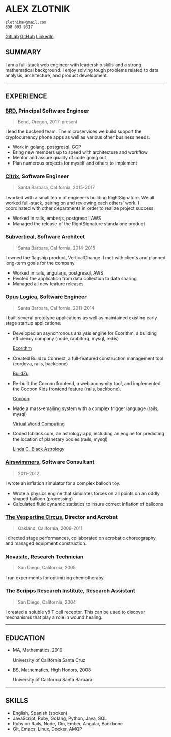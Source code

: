 ALEX ZLOTNIK
============

    zlotnika@gmail.com
    858 603 9317

[GitLab](https://gitlab.com/zlotnika 'my GitLab profile')
[GitHub](https://github.com/zlotnika 'my GitHub profile')
[LinkedIn](http://www.linkedin.com/in/zlotnika 'my LinkedIn profile')


SUMMARY
-------

I am a full-stack web engineer with leadership skills and a strong mathematical background. I enjoy solving tough problems related to data analysis, architecture, and product development.


---

EXPERIENCE
----------

### [BRD](https://brd.com 'banking reinvented and distributed'), Principal Software Engineer

> Bend, Oregon, 2017-present

I lead the backend team. The microservices we build support the cryptocurrency phone apps as well as various other business needs.

- Work in golang, postgresql, GCP
- Bring new members up to speed with architecture and workflow
- Mentor and assure quality of code going out
- Plan numerous projects for myself and others to implement


### [Citrix](http://rightsignature.com/ 'online document signing'), Software Engineer

> Santa Barbara, California, 2015-2017

I worked with a small team of engineers building RightSignature. We all worked full-stack, pairing on and reviewing each others' work. I coordinated with other departments in order to realize project success.

- Worked in rails, emberjs, postgresql, AWS
- Managed the release of the RightSignature standalone product


### [Subvertical](https://verticalchange.com/ 'simple data systems for the social sector'), Software Architect

> Santa Barbara, California, 2014-2015

I owned the flagship product, VerticalChange. I met with clients and planned long-term goals for the company.

- Worked in rails, angularjs, postgresql, AWS
- Pivoted the application from data collection to data sharing
- Managed all new feature releases


### [Opus Logica](http://www.opuslogica.com/ 'a venture technology company'), Software Engineer

> Santa Barbara, California, 2011-2014

I built several prototype applications as well as maintained existing early-stage startup applications.

- Developed an asynchronous analysis engine for Ecorithm, a building efficiency company (node, rabbitmq, mysql, redis)

    [Ecorithm](http://ecorithm.com/)

- Created Buildzu Connect, a full-featured construction management tool (cordova, rails, backbone)

    [BuildZu](http://buildzu.com/)

- Re-built the Cocoon frontend, a web anonymity tool, and implemented the Cocoon Kids frontend feature (rails, backbone).

    [Cocoon](https://getcocoon.com/)

- Made a mass-emailing system with a complex trigger language (rails, mysql)

    [Virtual World Computing](http://virtualworldcomputing.com/)

- Coded lcblack.com, an astrology app, including an engine for predicting the location of planetary bodies (rails, mysql)

    [Linda C. Black Astrology](http://lcblack.com/)


### [Airswimmers](http://airswimmers.com/ 'you know... for kids'), Software Consultant

> 2011-2012

I wrote an inflation simulator for a complex balloon toy.

- Wrote a physics engine that simulates forces on all points on an oddly shaped balloon (processing)
- Calculated fluid dynamic statistics to insure correct inflation of balloons


### [The Vespertine Circus](http://vespertinecircus.com/ 'a fantastic show'), Director and Acrobat

> Oakland, California, 2009-2011

I directed stage performances, collaborated on acrobatic choreography, and managed equipment construction.


### [Novasite](http://investing.businessweek.com/research/stocks/private/snapshot.asp?privcapId=3206411 'no longer a company'), Research Technician

> San Diego, California, 2005

I ran experiments for optimizing chemotherapy.


### [The Scripps Research Institute](https://www.scripps.edu 'in the lab of Wendy Havran'), Research Assistant

> San Diego, California, 2004

I created a soluble γδ T cell receptor. This can be used to discover mechanisms that play a role in wound healing.


---

EDUCATION
---------

- MA, Mathematics, 2010

    University of California Santa Cruz

- BS, Mathematics, High Honors, 2008

    University of California Santa Barbara


---

SKILLS
------

- English, Spanish (spoken)
- JavaScript, Ruby, Golang, Python, Java, SQL
- Ruby on Rails, Node, Gin, Ember, Angular, Backbone
- Git, Emacs, Linux, Docker, AMQP
